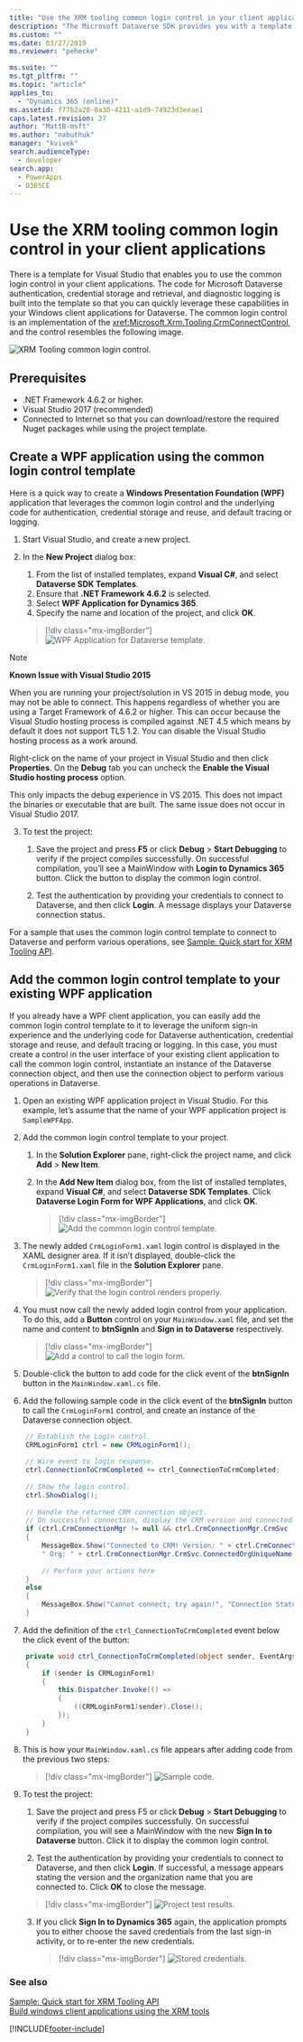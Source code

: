 ```yaml
---
title: "Use the XRM tooling common login control in your client applications (Microsoft Dataverse)| Microsoft Docs"
description: "The Microsoft Dataverse SDK provides you with a template for Visual Studio that enables you to use the common login control in your client applications. The code for Dataverse authentication, credential storage and retrieval, and diagnostic logging is built into the template so that you can quickly leverage these capabilities in your Windows client applications for Dataverse"
ms.custom: ""
ms.date: 03/27/2019
ms.reviewer: "pehecke"

ms.suite: ""
ms.tgt_pltfrm: ""
ms.topic: "article"
applies_to: 
  - "Dynamics 365 (online)"
ms.assetid: f77b2a20-0a30-4211-a1d9-74923d3eeae1
caps.latest.revision: 27
author: "MattB-msft"
ms.author: "nabuthuk"
manager: "kvivek"
search.audienceType: 
  - developer
search.app: 
  - PowerApps
  - D365CE
---
```

# Use the XRM tooling common login control in your client applications

There is a template for Visual Studio that enables you to use the common login control in your client applications. The code for Microsoft Dataverse authentication, credential storage and retrieval, and diagnostic logging is built into the template so that you can quickly leverage these capabilities in your Windows client applications for Dataverse. The common login control is an implementation of the <xref:Microsoft.Xrm.Tooling.CrmConnectControl>, and the control resembles the following image.  
  
![XRM Tooling common login control.](../media/crm-sdk-v6-commonlogincontrol.png "XRM Tooling common login control")
  
<a name="Prereq"></a>

## Prerequisites
  
- .NET Framework 4.6.2 or higher.
- Visual Studio 2017 (recommended)
- Connected to Internet so that you can download/restore the required Nuget packages while using the project template.  
  
<a name="NewProjectUsingTemplate"></a>
   
## Create a WPF application using the common login control template
  
Here is a quick way to create a **Windows Presentation Foundation (WPF)** application that leverages the common login control and the underlying code for authentication, credential storage and reuse, and default tracing or logging.  
  
1.  Start Visual Studio, and create a new project.  
2.  In the **New Project** dialog box:  
    1.  From the list of installed templates, expand **Visual C#**, and select **Dataverse SDK Templates**.  
    2.  Ensure that **.NET Framework 4.6.2** is selected.  
    3.  Select **WPF Application for Dynamics 365**.  
    4.  Specify the name and location of the project, and click **OK**.  
  
     > [!div class="mx-imgBorder"]
     > ![WPF Application for Dataverse template.](../media/crm-sdk-v6-xrm-tooling-newproject.png "WPF Application for Dataverse template")   

> [!NOTE]
> **Known Issue with Visual Studio 2015**
> 
> When you are running your project/solution in VS 2015 in debug mode, you may not be able to connect. This happens regardless of whether you are using a Target Framework of 4.6.2 or higher. This can occur because the Visual Studio hosting process is compiled against .NET 4.5 which means by default it does not support TLS 1.2. You can disable the Visual Studio hosting process as a work around. 
>
> Right-click on the name of your project in Visual Studio and then click **Properties**. On the **Debug** tab you can uncheck the **Enable the Visual Studio hosting process** option. 
>
> This only impacts the debug experience in VS 2015. This does not impact the binaries or executable that are built. The same issue does not occur in Visual Studio 2017.
  
3. To test the project:
  
    1. Save the project and press **F5** or click **Debug** > **Start Debugging** to verify if the project compiles successfully. On successful compilation, you’ll see a MainWindow with **Login to Dynamics 365** button. Click the button to display the common login control.  

    2.  Test the authentication by providing your credentials to connect to Dataverse, and then click **Login**. A message displays your Dataverse connection status.  

  
 For a sample that uses the common login control template to connect to Dataverse and perform various operations, see [Sample: Quick start for XRM Tooling API](sample-quick-start-xrm-tooling-api.md).  
  
<a name="Add"></a>

## Add the common login control template to your existing WPF application

 If you already have a WPF client application, you can easily add the common login control template to it to leverage the uniform sign-in experience and the underlying code for Dataverse authentication, credential storage and reuse, and default tracing or logging. In this case, you must create a control in the user interface of your existing client application to call the common login control, instantiate an instance of the Dataverse connection object, and then use the connection object to perform various operations in Dataverse.  
  
1. Open an existing WPF application project in Visual Studio. For this example, let’s assume that the name of your WPF application project is `SampleWPFApp`.  
  
2. Add the common login control template to your project.  
  
    1. In the **Solution Explorer** pane, right-click the project name, and click **Add** > **New Item**.  
  

    2.  In the **Add New Item** dialog box, from the list of installed templates, expand **Visual C#**, and select **Dataverse SDK Templates**. Click **Dataverse Login Form for WPF Applications**, and click **OK**.  

          > [!div class="mx-imgBorder"]
          > ![Add the common login control template.](../media/crm-sdk-v6-xrmtooling-addtemplate01.png "Add the common login control template")
  
3. The newly added `CrmLoginForm1.xaml` login control is displayed in the XAML designer area. If it isn’t displayed, double-click the `CrmLoginForm1.xaml` file in the **Solution Explorer** pane.  
  
    > [!div class="mx-imgBorder"]
    > ![Verify that the login control renders properly.](../media/crm-sdk-v6-xrmtooling-addtemplate03.png "Verify that the login control renders properly")
  

4.  You must now call the newly added login control from your application. To do this, add a **Button** control on your `MainWindow.xaml` file, and set the name and content to **btnSignIn** and **Sign in to Dataverse** respectively.  
 
     > [!div class="mx-imgBorder"]
     > ![Add a control to call the login form.](../media/crm-sdk-v6-xrmtooling-addtemplate02.png "Add a control to call the login form")
  
5. Double-click the button to add code for the click event of the **btnSignIn** button in the `MainWindow.xaml.cs` file.  
  
6.  Add the following sample code in the click event of the **btnSignIn** button to call the `CrmLoginForm1` control, and create an instance of the Dataverse connection object.  
 
```csharp
    // Establish the Login control.  
    CRMLoginForm1 ctrl = new CRMLoginForm1();  
  
    // Wire event to login response.   
    ctrl.ConnectionToCrmCompleted += ctrl_ConnectionToCrmCompleted;  
  
    // Show the login control.   
    ctrl.ShowDialog();  
  
    // Handle the returned CRM connection object.  
    // On successful connection, display the CRM version and connected org name   
    if (ctrl.CrmConnectionMgr != null && ctrl.CrmConnectionMgr.CrmSvc != null && ctrl.CrmConnectionMgr.CrmSvc.IsReady)  
    {  
        MessageBox.Show("Connected to CRM! Version: " + ctrl.CrmConnectionMgr.CrmSvc.ConnectedOrgVersion.ToString() +   
        " Org: " + ctrl.CrmConnectionMgr.CrmSvc.ConnectedOrgUniqueName, "Connection Status");  
  
        // Perform your actions here  
    }  
    else  
    {  
        MessageBox.Show("Cannot connect; try again!", "Connection Status");  
    }  
```  
  
7. Add the definition of the `ctrl_ConnectionToCrmCompleted` event below the click event of the button:  
  
```csharp  
    private void ctrl_ConnectionToCrmCompleted(object sender, EventArgs e)  
    {  
        if (sender is CRMLoginForm1)  
        {  
            this.Dispatcher.Invoke(() =>  
            {  
                ((CRMLoginForm1)sender).Close();  
            });  
        }  
    }  
 ```  
  
8. This is how your `MainWindow.xaml.cs` file appears after adding code from the previous two steps:

    > [!div class="mx-imgBorder"]
    > ![Sample code.](../media/crm-sdk-v6-xrmtooling-addtemplate04.png "Sample code")
  
9. To test the project:  
  
    1.  Save the project and press F5 or click **Debug** > **Start Debugging** to verify if the project compiles successfully. On successful compilation, you will see a MainWindow with the new **Sign In to Dataverse** button. Click it to display the common login control.  
  
    2.  Test the authentication by providing your credentials to connect to Dataverse, and then click **Login**. If successful, a message appears stating the version and the organization name that you are connected to. Click **OK** to close the message.  
  
 
    > [!div class="mx-imgBorder"]
    > ![Project test results.](../media/crm-sdk-v6-xrmtooling-addtemplate05.png "Project test results") 

  
    3. If you click **Sign In to Dynamics 365** again, the application prompts you to either choose the saved credentials from the last sign-in activity, or to re-enter the new credentials.  
  
        > [!div class="mx-imgBorder"]
        > ![Stored credentials.](../media/crm-sdk-v6-xrmtooling-addtemplate06.png "Stored credentials")
  
### See also  

[Sample: Quick start for XRM Tooling API](sample-quick-start-xrm-tooling-api.md)<br />
[Build windows client applications using the XRM tools](build-windows-client-applications-xrm-tools.md)


[!INCLUDE[footer-include](../../../includes/footer-banner.md)]